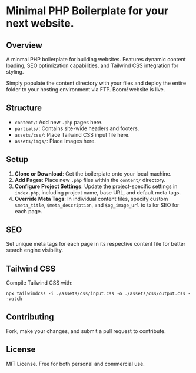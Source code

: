 # Minimal PHP Boilerplate for your next website.

## Overview

A minmal PHP boilerplate for building websites. Features dynamic content loading, SEO optimization capabilities, and Tailwind CSS integration for styling.

Simply populate the content directory with your files and deploy the entire folder to your hosting environment via FTP. Boom! website is live. 

## Structure

- `content/`: Add new `.php` pages here.
- `partials/`: Contains site-wide headers and footers.
- `assets/css/`: Place Tailwind CSS input file here.
- `assets/imgs/`: Place Images here.

## Setup

1. **Clone or Download**: Get the boilerplate onto your local machine.
2. **Add Pages**: Place new `.php` files within the `content/` directory.
3. **Configure Project Settings**: Update the project-specific settings in `index.php`, including project name, base URL, and default meta tags.
4. **Override Meta Tags**: In individual content files, specify custom `$meta_title`, `$meta_description`, and `$og_image_url` to tailor SEO for each page.


## SEO

Set unique meta tags for each page in its respective content file for better search engine visibility.

## Tailwind CSS

Compile Tailwind CSS with:

```
npx tailwindcss -i ./assets/css/input.css -o ./assets/css/output.css --watch
```

## Contributing

Fork, make your changes, and submit a pull request to contribute.

## License

MIT License. Free for both personal and commercial use.